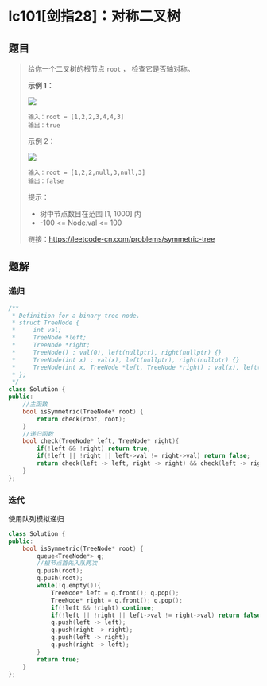 # lc101[剑指28]：对称二叉树

## 题目

> 给你一个二叉树的根节点 `root` ， 检查它是否轴对称。
>
>  
>
> **示例 1：**
>
> ![](https://assets.leetcode.com/uploads/2021/02/19/symtree1.jpg)
>
> ```
> 输入：root = [1,2,2,3,4,4,3]
> 输出：true
> ```
>
> 示例 2：
>
> ![](https://assets.leetcode.com/uploads/2021/02/19/symtree2.jpg)
>
> ```
> 输入：root = [1,2,2,null,3,null,3]
> 输出：false
> ```
>
>
> 提示：
>
> - 树中节点数目在范围 [1, 1000] 内
> - -100 <= Node.val <= 100
>
> 
>
> 链接：https://leetcode-cn.com/problems/symmetric-tree

## 题解

### 递归

```c++
/**
 * Definition for a binary tree node.
 * struct TreeNode {
 *     int val;
 *     TreeNode *left;
 *     TreeNode *right;
 *     TreeNode() : val(0), left(nullptr), right(nullptr) {}
 *     TreeNode(int x) : val(x), left(nullptr), right(nullptr) {}
 *     TreeNode(int x, TreeNode *left, TreeNode *right) : val(x), left(left), right(right) {}
 * };
 */
class Solution {
public:
    //主函数
    bool isSymmetric(TreeNode* root) {
        return check(root, root);
    }
    //递归函数
    bool check(TreeNode* left, TreeNode* right){
        if(!left && !right) return true;
        if(!left || !right || left->val != right->val) return false;
        return check(left -> left, right -> right) && check(left -> right, right -> left);
    }
};
```

### 迭代

使用队列模拟递归

```c++
class Solution {
public:
    bool isSymmetric(TreeNode* root) {
        queue<TreeNode*> q;
        //根节点首先入队两次
        q.push(root);
        q.push(root);
        while(!q.empty()){
            TreeNode* left = q.front(); q.pop();
            TreeNode* right = q.front(); q.pop();
            if(!left && !right) continue;
            if(!left || !right || left->val != right->val) return false;
            q.push(left -> left);
            q.push(right -> right);
            q.push(left -> right);
            q.push(right -> left);
        }
        return true;
    }
};
```

